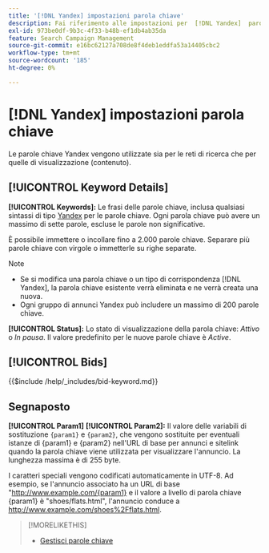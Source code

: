 ```yaml
---
title: '[!DNL Yandex] impostazioni parola chiave'
description: Fai riferimento alle impostazioni per  [!DNL Yandex]  parole chiave.
exl-id: 973be0df-9b3c-4f33-b48b-ef1db4ab35da
feature: Search Campaign Management
source-git-commit: e16bc62127a708de8f4deb1eddfa53a14405cbc2
workflow-type: tm+mt
source-wordcount: '185'
ht-degree: 0%

---
```


# [!DNL Yandex] impostazioni parola chiave

Le parole chiave Yandex vengono utilizzate sia per le reti di ricerca che per quelle di visualizzazione (contenuto).

<!-- Note to self: Yandex doesn't have separate website placements for display; users use keywords for the sites/parts of the content network on which they want to advertise. -->

## [!UICONTROL Keyword Details]

**[!UICONTROL Keywords]:** Le frasi delle parole chiave, inclusa qualsiasi sintassi di tipo [Yandex](https://yandex.com/support/direct/keywords/symbols-and-operators.html) per le parole chiave. Ogni parola chiave può avere un massimo di sette parole, escluse le parole non significative.

È possibile immettere o incollare fino a 2.000 parole chiave. Separare più parole chiave con virgole o immetterle su righe separate.

>[!NOTE]
>
>* Se si modifica una parola chiave o un tipo di corrispondenza [!DNL Yandex], la parola chiave esistente verrà eliminata e ne verrà creata una nuova.
>* Ogni gruppo di annunci Yandex può includere un massimo di 200 parole chiave.

**[!UICONTROL Status]:** Lo stato di visualizzazione della parola chiave: *Attivo* o *In pausa*. Il valore predefinito per le nuove parole chiave è *Active*.

## [!UICONTROL Bids]

<!-- **[!UICONTROL Bid]:** -->

{{$include /help/_includes/bid-keyword.md}}

## Segnaposto

**[!UICONTROL Param1]** **[!UICONTROL Param2]:** Il valore delle variabili di sostituzione `{param1}` e `{param2}`, che vengono sostituite per eventuali istanze di {param1} e {param2} nell&#39;URL di base per annunci e sitelink quando la parola chiave viene utilizzata per visualizzare l&#39;annuncio. La lunghezza massima è di 255 byte.

I caratteri speciali vengono codificati automaticamente in UTF-8. Ad esempio, se l&#39;annuncio associato ha un URL di base &quot;http://www.example.com/{param1} e il valore a livello di parola chiave {param1} è &quot;shoes/flats.html&quot;, l&#39;annuncio conduce a http://www.example.com/shoes%2Fflats.html.

>[!MORELIKETHIS]
>
>* [Gestisci parole chiave](/help/search-social-commerce/campaign-management/campaigns/keyword-manage.md)
